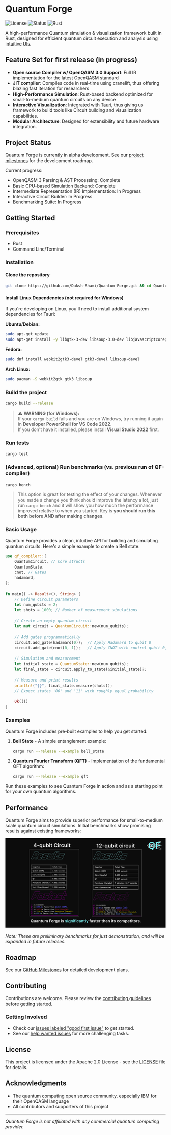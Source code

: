 # Quantum Forge

![License](https://img.shields.io/badge/License-Apache_2.0-blue.svg)
![Status](https://img.shields.io/badge/Status-Alpha-orange.svg)
![Rust](https://img.shields.io/badge/Rust-1.71+-orange.svg)

A high-performance Quantum simulation & visualization framework built in Rust, designed for efficient quantum circuit execution and analysis using intuitive UIs.

## Feature Set for first release (in progress)

- **Open source Compiler w/ OpenQASM 3.0 Support**: Full IR implementation for the latest OpenQASM standard
- **JIT compiler**: Compiles code in real-time using cranelift, thus offering blazing fast iteration for researchers
- **High-Performance Simulation**: Rust-based backend optimized for small-to-medium quantum circuits on any device
- **Interactive Visualization**: Integrated with [Tauri](https://v2.tauri.app/), thus giving us framework to build tools like Circuit building and visualization capabilities.
- **Modular Architecture**: Designed for extensibility and future hardware integration.

## Project Status

Quantum Forge is currently in alpha development. See our [project milestones](../../milestones) for the development roadmap.

Current progress:
- OpenQASM 3 Parsing & AST Processing: Complete
- Basic CPU-based Simulation Backend: Complete
- Intermediate Representation (IR) Implementation: In Progress
- Interactive Circuit Builder: In Progress
- Benchmarking Suite: In Progress

## Getting Started

### Prerequisites

- Rust
- Command Line/Terminal

### Installation

#### Clone the repository
```bash
git clone https://github.com/Daksh-Shami/Quantum-Forge.git && cd Quantum-Forge
```

#### Install Linux Dependencies (not required for Windows)

If you're developing on Linux, you'll need to install additional system dependencies for Tauri:

**Ubuntu/Debian:**
```bash
sudo apt-get update
sudo apt-get install -y libgtk-3-dev libsoup-3.0-dev libjavascriptcoregtk-4.1-dev webkit2gtk-4.1
```

**Fedora:**
```bash
sudo dnf install webkit2gtk3-devel gtk3-devel libsoup-devel
```

**Arch Linux:**
```bash
sudo pacman -S webkit2gtk gtk3 libsoup
```

### Build the project
```bash
cargo build --release
```
> ⚠️ **WARNING (for Windows):**  
> If your `cargo build` fails and you are on Windows, try running it again in **Developer PowerShell for VS Code 2022**.  
> If you don't have it installed, please install **Visual Studio 2022** first.

### Run tests
```bash
cargo test
```

### (Advanced, optional) Run benchmarks (vs. previous run of QF-compiler)
```bash
cargo bench
```
> This option is great for testing the effect of your changes. Whenever you made a change you think should improve the latency a lot, just run `cargo bench` and it will show you how much the performance improved relative to when you started. Key is **you should run this both before AND after making changes**.


### Basic Usage

Quantum Forge provides a clean, intuitive API for building and simulating quantum circuits. Here's a simple example to create a Bell state:

```rust
use qf_compiler::{
    QuantumCircuit, // Core structs
    QuantumState,
    cnot, // Gates
    hadamard,
};

fn main() -> Result<(), String> {
    // Define circuit parameters
    let num_qubits = 2;
    let shots = 1000; // Number of measurement simulations
    
    // Create an empty quantum circuit
    let mut circuit = QuantumCircuit::new(num_qubits);
    
    // Add gates programmatically
    circuit.add_gate(hadamard(0));  // Apply Hadamard to qubit 0
    circuit.add_gate(cnot(0, 1));   // Apply CNOT with control qubit 0, target qubit 1
    
    // Simulation and measurement
    let initial_state = QuantumState::new(num_qubits);
    let final_state = circuit.apply_to_state(&initial_state)?;
    
    // Measure and print results
    println!("{}", final_state.measure(shots));
    // Expect states '00' and '11' with roughly equal probability
    
    Ok(())
}
```

### Examples

Quantum Forge includes pre-built examples to help you get started:

1. **Bell State** - A simple entanglement example:
   ```bash
   cargo run --release --example bell_state
   ```
2. **Quantum Fourier Transform (QFT)** - Implementation of the fundamental QFT algorithm:
   ```bash
   cargo run --release --example qft
   ```
Run these examples to see Quantum Forge in action and as a starting point for your own quantum algorithms.

## Performance

Quantum Forge aims to provide superior performance for small-to-medium scale quantum circuit simulations. Initial benchmarks show promising results against existing frameworks:

![Performance Benchmarks](./assets/benchmark.png)

*Note: These are preliminary benchmarks for just demonstration, and will be expanded in future releases.*

## Roadmap

See our [GitHub Milestones](../../milestones) for detailed development plans.

## Contributing

Contributions are welcome. Please review the [contributing guidelines](CONTRIBUTING.md) before getting started.

### Getting Involved

- Check our [issues labeled "good first issue"](../../issues?q=is%3Aissue+is%3Aopen+label%3A%22good+first+issue%22) to get started.
- See our [help wanted issues](../../issues?q=is%3Aissue+is%3Aopen+label%3A%22help+wanted%22) for more challenging tasks.

## License

This project is licensed under the Apache 2.0 License - see the [LICENSE](LICENSE) file for details.

## Acknowledgments

- The quantum computing open source community, especially IBM for their OpenQASM language
- All contributors and supporters of this project

---

*Quantum Forge is not affiliated with any commercial quantum computing provider.*
